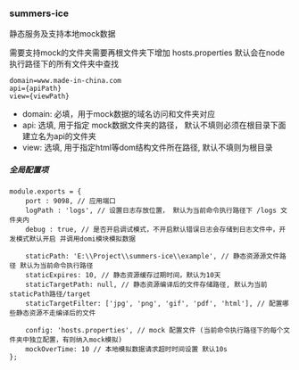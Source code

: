 ### summers-ice
静态服务及支持本地mock数据

需要支持mock的文件夹需要再根文件夹下增加 hosts.properties
默认会在node执行路径下的所有文件夹中查找

````
domain=www.made-in-china.com
api={apiPath}
view={viewPath}
````

- domain: 必填，用于mock数据的域名访问和文件夹对应
- api: 选填, 用于指定 mock数据文件夹的路径， 默认不填则必须在根目录下面建立名为api的文件夹
- view: 选填, 用于指定html等dom结构文件所在路径, 默认不填则为根目录


##### 全局配置项

````
module.exports = {
    port : 9098, // 应用端口
    logPath : 'logs', // 设置日志存放位置， 默认为当前命令执行路径下 /logs 文件夹内
    debug : true, // 是否开启调试模式，不开启默认错误日志会存储到日志文件中，开发模式默认开启 并调用domi模块模拟数据

    staticPath: 'E:\\Project\\summers-ice\\example', // 静态资源源文件路径 默认为当前命令执行路径
    staticExpires: 10, // 静态资源缓存过期时间，默认为10天
    staticTargetPath: null, // 静态资源编译后的文件存储路径, 默认为当前staticPath路径/target
    staticTargetFilter: ['jpg', 'png', 'gif', 'pdf', 'html'], // 配置哪些静态资源不走编译后的文件

    config: 'hosts.properties', // mock 配置文件 (当前命令执行路径下的每个文件夹中独立配置，有则纳入mock模拟)
    mockOverTime: 10 // 本地模拟数据请求超时时间设置 默认10s
};
````
